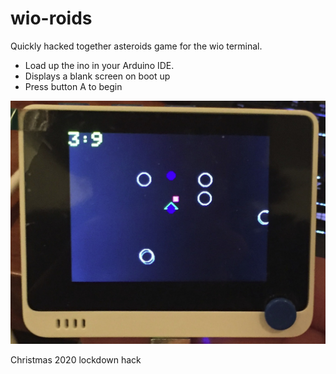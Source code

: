 # wio-roids

Quickly hacked together asteroids game for the wio terminal. 

* Load up the ino in your Arduino IDE. 
* Displays a blank screen on boot up
* Press button A to begin

![image showing wiroids in action on a wio terminal](https://github.com/yeeking/wio-roids/blob/master/wioroids.jpg?raw=true)

Christmas 2020 lockdown hack


